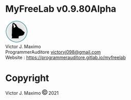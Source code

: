 # MyFreeLab v0.9.80Alpha
![logo myfreelab](source/logo.png)
<br>
Victor J. Maximo <br>
ProgrammerAuditore <victorvj098@gmail.com> <br>
Website : https://programmerauditore.gitlab.io/myfreelab
# Copyright
Victor J. Maximo ![logo myfreelab](source/copyright_16x16.png) 2021
